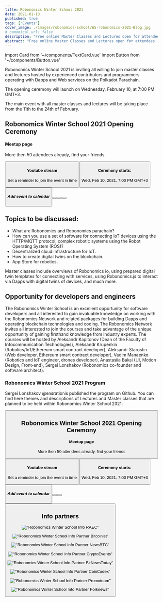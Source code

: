 ```yaml
---
title: Robonomics Winter School 2021
date: 2021-01-13
published: true
tags: ['Events']
cover_image: ./images/robonomics-school/WS-robonomics-2021-Blog.jpg
# canonical_url: false
description: "Free online Master Classes and Lectures open for attendees. Try to build Dapps and Web Services for IoT on Polkadot Parachain in time of Robonomics Winter School 2021 (from 10 to 24 February)"
abstract: "Free online Master Classes and Lectures open for attendees. Try to build Dapps and Web Services for IoT on Polkadot Parachain in time of Robonomics Winter School from 10th to 24th February 2021"
---
```

import Card from '~/components/TextCard.vue'
import Button from '~/components/Button.vue'


Robonomics Winter School 2021 is inviting all willing to join master classes and lectures hosted by experienced contributors and programmers operating with Dapps and Web services on the Polkadot Parachain.

The opening ceremony will launch on Wednesday, February 10, at 7:00 PM GMT+3.

The main event with all master classes and lectures will be taking place from the 11th to the 24th of February.

## Robonomics Winter School 2021 Opening Ceremony

<section class="grid-3">

<Card :orientation="'vertical'" :link="'https://www.meetup.com/robonomics/events/275378464/'" :imageRound="false" :image="'/posts/robonomics-school/meetup.png'" :imageSize="'big'">

#### Meetup page

More then 50 attendees already, find your friends

<Button :label="'Join on Meetup'" :button="'primary block'" :link="'https://www.meetup.com/robonomics/events/275378464/'"/>

</Card>

<Card :orientation="'vertical'" :link="'https://youtu.be/kQaSwNYHJQ8'" :imageRound="false" :image="'/posts/robonomics-school/youtube.png'" :imageSize="'big'">

#### Youtube stream

Set a reminder to join the event in time 

<Button :label="'Set a reminder'" :button="'primary block'" :link="'https://youtu.be/kQaSwNYHJQ8'"/>

</Card>

<Card :orientation="'vertical'" popup :imageRound="false" :image="'/posts/robonomics-school/calendar.png'" :imageSize="'big'">

#### Ceremony starts:

Wed, Feb 10, 2021, 7:00 PM GMT+3

<Button :label="'Add to calendar'" :button="'primary block'"/>

<div class="popup">

##### Add event to calendar

<Button :label="'Google'" :button="'border block'" :link="'https://calendar.google.com/calendar/render?action=TEMPLATE&dates=20210210T150000Z%2F20210210T170000Z&details=Free%20online%20Master%20Classes%20and%20Lectures.%20Try%20to%20build%20Dapps%20and%20Web%20Services%20for%20IoT%20on%20Polkadot%20Parachain%20in%20time%20of%20Robonomics%20Winter%20School%202021%20February%2010-24%2C%20https%3A%2F%2Fyoutu.be%2FkQaSwNYHJQ8&location=Online&text=Robonomics%20Winter%20School%202021%20Opening%20Ceremony'"/>

<Button :label="'Apple'" :button="'border block'" :link="'https://static.robonomics.network/temp/RobonomicsWinterSchool2021.ics'"/>

<Button :label="'Outlook'" :button="'border block'" :link="'https://outlook.live.com/calendar/0/deeplink/compose?body=Free%20online%20Master%20Classes%20and%20Lectures.%20Try%20to%20build%20Dapps%20and%20Web%20Services%20for%20IoT%20on%20Polkadot%20Parachain%20in%20time%20of%20Robonomics%20Winter%20School%202021%20February%2010-24%2C%20https%3A%2F%2Fyoutu.be%2FkQaSwNYHJQ8&enddt=2021-02-10T17%3A00%3A00%2B00%3A00&location=Online&path=%2Fcalendar%2Faction%2Fcompose&rru=addevent&startdt=2021-02-10T15%3A00%3A00%2B00%3A00&subject=Robonomics%20Winter%20School%202021%20Opening%20Ceremony'"/>


</div>

</Card>

</section>


## Topics to be discussed:

* What are Robonomics and Robonomics parachain? 
* How can you use a set of software for connecting IoT devices using the HTTP/MQTT protocol, complex robotic systems using the Robot Operating System (ROS)? 
* Decentralized cloud infrastructure for IoT. 
* How to create digital twins on the blockchain. 
* App Store for robotics.

Master classes include overviews of Robonomics io, using prepared digital twin templates for connecting with services, using Robonomics.js to interact via Dapps with digital twins of devices, and much more.

## Opportunity for developers and engineers

The Robonomics Winter School is an excellent opportunity for software developers and all interested to gain invaluable knowledge on working with the Robonomics Network and related packages for building Dapps and operating blockchain technologies and coding. The Robonomics Network invites all interested to join the courses and take advantage of the unique opportunity of gaining firsthand knowledge from industry experts. The courses will be hosted by Aleksandr Kapitonov (Dean of the Faculty of Infocommunication Technologies), Aleksandr Krupenkin (Robotics/IoT/Ethereum smart contract developer), Aleksandr Starostin (Web developer, Ethereum smart contract developer), Vadim Manaenko (Robotics and IoT engineer, drones developer), Anastasiia Bakai (UI, Motion Design, Front-end), Sergei Lonshakov (Robonomics co-founder and software architect).

<Card :image="'/avatars/Sergei-Lonshakov.jpg'" :imageSize="'big'" :imageRound="false" :back="'transparent'">

### Robonomics Winter School 2021 Program

Sergei Lonshakov @ensrationis published the program on Github. You can find here themes and descriptions of Lectures and Master classes  that are planned to be held within Robonomics Winter School 2021. 

<Button :link="'https://github.com/ensrationis/robonomics-winter-21'" :label="'View the program'" :button="'border'"/>

</Card>


## Robonomics Winter School 2021 Opening Ceremony

<section class="grid-3">

<Card :orientation="'vertical'" :link="'https://www.meetup.com/robonomics/events/275378464/'" :imageRound="false" :image="'/posts/robonomics-school/meetup.png'" :imageSize="'big'">

#### Meetup page

More then 50 attendees already, find your friends

<Button :label="'Join on Meetup'" :button="'primary block'" :link="'https://www.meetup.com/robonomics/events/275378464/'"/>

</Card>

<Card :orientation="'vertical'" :link="'https://youtu.be/kQaSwNYHJQ8'" :imageRound="false" :image="'/posts/robonomics-school/youtube.png'" :imageSize="'big'">

#### Youtube stream

Set a reminder to join the event in time 

<Button :label="'Set a reminder'" :button="'primary block'" :link="'https://youtu.be/kQaSwNYHJQ8'"/>

</Card>

<Card :orientation="'vertical'" popup :imageRound="false" :image="'/posts/robonomics-school/calendar.png'" :imageSize="'big'">

#### Ceremony starts:

Wed, Feb 10, 2021, 7:00 PM GMT+3

<Button :label="'Add to calendar'" :button="'primary block'"/>

<div class="popup">

##### Add event to calendar

<Button :label="'Google'" :button="'border block'" :link="'https://calendar.google.com/calendar/render?action=TEMPLATE&dates=20210210T150000Z%2F20210210T170000Z&details=Free%20online%20Master%20Classes%20and%20Lectures.%20Try%20to%20build%20Dapps%20and%20Web%20Services%20for%20IoT%20on%20Polkadot%20Parachain%20in%20time%20of%20Robonomics%20Winter%20School%202021%20February%2010-24%2C%20https%3A%2F%2Fyoutu.be%2FkQaSwNYHJQ8&location=Online&text=Robonomics%20Winter%20School%202021%20Opening%20Ceremony'"/>

<Button :label="'Apple'" :button="'border block'" :link="'https://static.robonomics.network/temp/RobonomicsWinterSchool2021.ics'"/>

<Button :label="'Outlook'" :button="'border block'" :link="'https://outlook.live.com/calendar/0/deeplink/compose?body=Free%20online%20Master%20Classes%20and%20Lectures.%20Try%20to%20build%20Dapps%20and%20Web%20Services%20for%20IoT%20on%20Polkadot%20Parachain%20in%20time%20of%20Robonomics%20Winter%20School%202021%20February%2010-24%2C%20https%3A%2F%2Fyoutu.be%2FkQaSwNYHJQ8&enddt=2021-02-10T17%3A00%3A00%2B00%3A00&location=Online&path=%2Fcalendar%2Faction%2Fcompose&rru=addevent&startdt=2021-02-10T15%3A00%3A00%2B00%3A00&subject=Robonomics%20Winter%20School%202021%20Opening%20Ceremony'"/>

</div>

</Card>


</section>


## Info partners

<section class="grid-4">

<Card :orientation="'vertical'" :link="'https://raec.ru'" :classList="'pinned'">

!["Robonomics Winter School Info RAEC"](./images/robonomics-school/raec.png)

</Card>

<Card :orientation="'vertical'" :link="'https://bitcoinist.com/robonomics-winter-school-2021-master-classes-and-lectures-open-for-attendees/'">

!["Robonomics Winter School Info Partner Bitcoinist"](./images/robonomics-school/bitcoinist.png)

</Card>

<Card :orientation="'vertical'" :link="'https://www.newsbtc.com/press-releases/robonomics-winter-school-2021-master-classes-and-lectures-open-for-attendees/'">

!["Robonomics Winter School Info Partner NewsBTC"](./images/robonomics-school/newsbtc.jpg)

</Card>

<Card :orientation="'vertical'" :link="'https://cryptoevents.global/'">

!["Robonomics Winter School Info Partner CryptoEvents"](./images/robonomics-school/cryptoevents-logo.png)

</Card>

<Card :orientation="'vertical'" :link="'https://bitnewstoday.com'">

!["Robonomics Winter School Info Partner BitNewsToday"](./images/robonomics-school/BNT.png)

</Card>

<Card :orientation="'vertical'" :link="'https://coincodex.com/'">

!["Robonomics Winter School Info Partner CoinCodex"](./images/robonomics-school/coincodex.png)

</Card>

<Card :orientation="'vertical'" :link="'https://www.youtube.com/channel/UCrvyFYM29oQ-EAejZgYqmWA'">

!["Robonomics Winter School Info Partner Promoteam"](./images/robonomics-school/Promoteam.png)

</Card>

<Card :orientation="'vertical'" :link="'https://forknews.io/'">

!["Robonomics Winter School Info Partner Forknews"](./images/robonomics-school/forknews_io.png)

</Card>

</section>